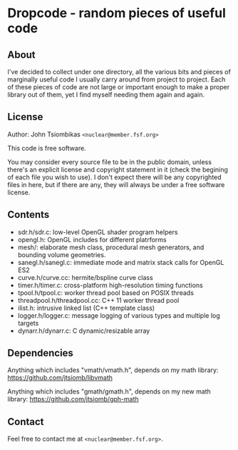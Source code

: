 # Dropcode - random pieces of useful code

## About

I've decided to collect under one directory, all the various bits and pieces of
marginally useful code I usually carry around from project to project. Each of
these pieces of code are not large or important enough to make a proper library
out of them, yet I find myself needing them again and again.

## License

Author: John Tsiombikas `<nuclear@member.fsf.org>`

This code is free software.

You may consider every source file to be in the public domain, unless
there's an explicit license and copyright statement in it (check the begining of
each file you wish to use). I don't expect there will be any copyrighted files
in here, but if there are any, they will always be under a free software
license.

## Contents

 - sdr.h/sdr.c: low-level OpenGL shader program helpers
 - opengl.h: OpenGL includes for different platrforms
 - mesh/: elaborate mesh class, procedural mesh generators, and bounding volume geometries.
 - sanegl.h/sanegl.c: immediate mode and matrix stack calls for OpenGL ES2
 - curve.h/curve.cc: hermite/bspline curve class
 - timer.h/timer.c: cross-platform high-resolution timing functions
 - tpool.h/tpool.c: worker thread pool based on POSIX threads
 - threadpool.h/threadpool.cc: C++ 11 worker thread pool
 - ilist.h: intrusive linked list (C++ template class)
 - logger.h/logger.c: message logging of various types and multiple log targets
 - dynarr.h/dynarr.c: C dynamic/resizable array

## Dependencies

Anything which includes "vmath/vmath.h", depends on my math library:
https://github.com/jtsiomb/libvmath

Anything which includes "gmath/gmath.h", depends on my new math library:
https://github.com/jtsiomb/gph-math

## Contact

Feel free to contact me at `<nuclear@member.fsf.org>`.
